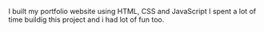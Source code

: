 I built my portfolio website using HTML, CSS and JavaScript 
I spent a lot of time buildig this project and i had lot of fun too. 
